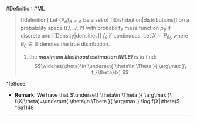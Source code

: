 #Definition #ML 

> [!definition]
> Let $\{ P_{\theta} \}_{\theta\in \Theta}$ be a set of [[Distribution|distributions]] on a probability space $(\Omega,\mathcal{A},\mathbb{P})$ with probability mass function $p_{\theta}$ if discrete and [[Density|densities]] $f_{\theta}$ if continuous. Let $X\sim P_{\theta_{0}}$ where $\theta_{0}\in \Theta$ denotes the true distribution. 
> 1. the ***maximum likelihood estimation (MLE)*** is to find: $$\widehat{\theta}\in \underset{ \theta\in \Theta }{ \arg\max }\ f_{\theta}(x) $$

^fe8cee

- **Remark**: We have that $\underset{ \theta\in \Theta }{ \arg\max }\ f(X|\theta)=\underset{ \theta\in \Theta }{ \arg\max } \log f(X|\theta)$. ^6a1148
---
